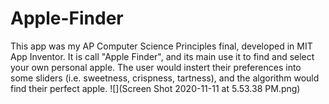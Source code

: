 # Apple-Finder
This app was my AP Computer Science Principles final, developed in MIT App Inventor. It is call "Apple Finder", and its main use it to find and select your own personal apple. The user would instert their preferences into some sliders (i.e. sweetness, crispness, tartness), and the algorithm would find their perfect apple. 
![](Screen Shot 2020-11-11 at 5.53.38 PM.png)
